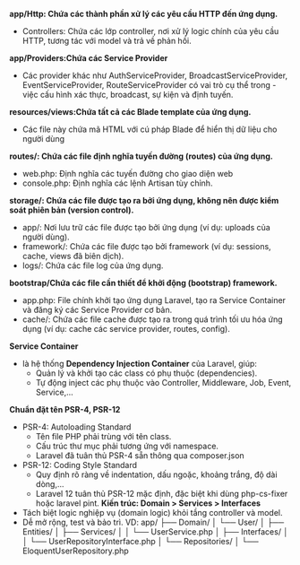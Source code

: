 **app/Http: Chứa các thành phần xử lý các yêu cầu HTTP đến ứng dụng.**
- Controllers: Chứa các lớp controller, nơi xử lý logic chính của yêu cầu HTTP, tương tác với model và trả về phản hồi.

**app/Providers:Chứa các Service Provider**
- Các provider khác như AuthServiceProvider, BroadcastServiceProvider, EventServiceProvider, RouteServiceProvider có vai trò cụ thể trong - việc cấu hình xác thực, broadcast, sự kiện và định tuyến.

**resources/views:Chứa tất cả các Blade template của ứng dụng.**
- Các file này chứa mã HTML với cú pháp Blade để hiển thị dữ liệu cho người dùng

**routes/: Chứa các file định nghĩa tuyến đường (routes) của ứng dụng.**
- web.php: Định nghĩa các tuyến đường cho giao diện web 
- console.php: Định nghĩa các lệnh Artisan tùy chỉnh.

**storage/: Chứa các file được tạo ra bởi ứng dụng, không nên được kiểm soát phiên bản (version control).**
- app/: Nơi lưu trữ các file được tạo bởi ứng dụng (ví dụ: uploads của người dùng).
- framework/: Chứa các file được tạo bởi framework (ví dụ: sessions, cache, views đã biên dịch).
- logs/: Chứa các file log của ứng dụng.

**bootstrap/Chứa các file cần thiết để khởi động (bootstrap) framework.**
- app.php: File chính khởi tạo ứng dụng Laravel, tạo ra Service Container và đăng ký các Service Provider cơ bản.
- cache/: Chứa các file cache được tạo ra trong quá trình tối ưu hóa ứng dụng (ví dụ: cache các service provider, routes, config).

**Service Container**
- là hệ thống **Dependency Injection Container** của Laravel, giúp:
  + Quản lý và khởi tạo các class có phụ thuộc (dependencies).
  + Tự động inject các phụ thuộc vào Controller, Middleware, Job, Event, Service,...

**Chuẩn đặt tên PSR-4, PSR-12**
- PSR-4: Autoloading Standard
  + Tên file PHP phải trùng với tên class.
  + Cấu trúc thư mục phải tương ứng với namespace.
  + Laravel đã tuân thủ PSR-4 sẵn thông qua composer.json
- PSR-12: Coding Style Standard
  + Quy định rõ ràng về indentation, dấu ngoặc, khoảng trắng, độ dài dòng,...
  + Laravel 12 tuân thủ PSR-12 mặc định, đặc biệt khi dùng php-cs-fixer hoặc laravel pint.
**Kiến trúc: Domain > Services > Interfaces**
 - Tách biệt logic nghiệp vụ (domain logic) khỏi tầng controller và model.
 - Dễ mở rộng, test và bảo trì.
VD:
 app/
├── Domain/
│   └── User/
│       ├── Entities/
│       ├── Services/
│       │   └── UserService.php
│       ├── Interfaces/
│       │   └── UserRepositoryInterface.php
│       └── Repositories/
│           └── EloquentUserRepository.php


